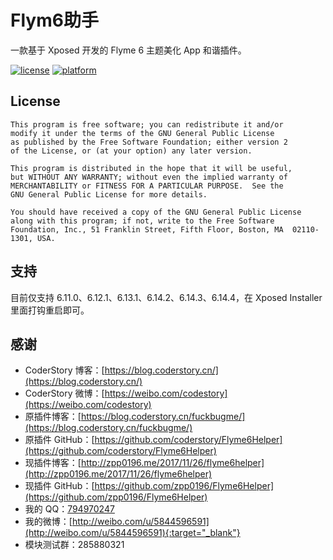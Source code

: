 # Flym6助手

一款基于 Xposed 开发的 Flyme 6 主题美化 App 和谐插件。

[![license](https://img.shields.io/badge/license-GPLV2-blue.svg)](#)
[![platform](https://img.shields.io/badge/platform-Android-yellow.svg)](https://www.android.com)

## License
```text
This program is free software; you can redistribute it and/or
modify it under the terms of the GNU General Public License
as published by the Free Software Foundation; either version 2
of the License, or (at your option) any later version.

This program is distributed in the hope that it will be useful,
but WITHOUT ANY WARRANTY; without even the implied warranty of
MERCHANTABILITY or FITNESS FOR A PARTICULAR PURPOSE.  See the
GNU General Public License for more details.

You should have received a copy of the GNU General Public License
along with this program; if not, write to the Free Software
Foundation, Inc., 51 Franklin Street, Fifth Floor, Boston, MA  02110-1301, USA.
```

## 支持

目前仅支持 6.11.0、6.12.1、6.13.1、6.14.2、6.14.3、6.14.4，在 Xposed Installer 里面打钩重启即可。

## 感谢

* CoderStory 博客：[https://blog.coderstory.cn/](https://blog.coderstory.cn/)
* CoderStory 微博：[https://weibo.com/codestory](https://weibo.com/codestory)
* 原插件博客：[https://blog.coderstory.cn/fuckbugme/](https://blog.coderstory.cn/fuckbugme/)
* 原插件 GitHub：[https://github.com/coderstory/Flyme6Helper](https://github.com/coderstory/Flyme6Helper)
* 现插件博客：[http://zpp0196.me/2017/11/26/flyme6helper](http://zpp0196.me/2017/11/26/flyme6helper)
* 现插件 GitHub：[https://github.com/zpp0196/Flyme6Helper](https://github.com/zpp0196/Flyme6Helper)
* 我的 QQ：[794970247](http://sighttp.qq.com/msgrd?v=3&uin=794970247&site=&menu=yes)
* 我的微博：[http://weibo.com/u/5844596591](http://weibo.com/u/5844596591){:target="_blank"}
* 模块测试群：285880321